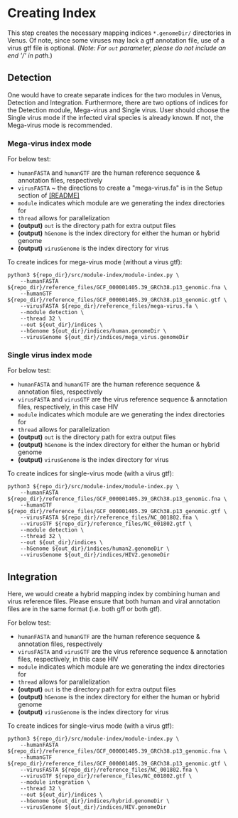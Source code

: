 # Creating Index
This step creates the necessary mapping indices `*.genomeDir/` directories in Venus. Of note, since some viruses may lack a gtf annotation file, use of a virus gtf file is optional. (*Note: For `out` parameter, please do not include an end '/' in path.*) 

## Detection
One would have to create separate indices for the two modules in Venus, Detection and Integration. Furthermore, there are two options of indices for the Detection module, Mega-virus and Single virus. User should choose the Single virus mode if the infected viral species is already known. If not, the Mega-virus mode is recommended.

### Mega-virus index mode
For below test:
- `humanFASTA` and `humanGTF` are the human reference sequence & annotation files, respectively
-  `virusFASTA` ~ the directions to create a "mega-virus.fa" is in the Setup section of [[README]](../../README.md)
- `module` indicates which module are we generating the index directories for
- `thread` allows for parallelization
- **(output)** `out` is the directory path for extra output files
- **(output)** `hGenome` is the index directory for either the human or hybrid genome
- **(output)** `virusGenome` is the index directory for virus

To create indices for mega-virus mode (without a virus gtf):
```   
python3 ${repo_dir}/src/module-index/module-index.py \
    --humanFASTA ${repo_dir}/reference_files/GCF_000001405.39_GRCh38.p13_genomic.fna \
    --humanGTF ${repo_dir}/reference_files/GCF_000001405.39_GRCh38.p13_genomic.gtf \
    --virusFASTA ${repo_dir}/reference_files/mega-virus.fa \
    --module detection \
    --thread 32 \
    --out ${out_dir}/indices \
    --hGenome ${out_dir}/indices/human.genomeDir \
    --virusGenome ${out_dir}/indices/mega_virus.genomeDir
```

### Single virus index mode
For below test:
- `humanFASTA` and `humanGTF` are the human reference sequence & annotation files, respectively
- `virusFASTA` and `virusGTF` are the virus reference sequence & annotation files, respectively, in this case HIV
- `module` indicates which module are we generating the index directories for
- `thread` allows for parallelization
- **(output)** `out` is the directory path for extra output files
- **(output)** `hGenome` is the index directory for either the human or hybrid genome
- **(output)** `virusGenome` is the index directory for virus

To create indices for single-virus mode (with a virus gtf):
```   
python3 ${repo_dir}/src/module-index/module-index.py \
    --humanFASTA ${repo_dir}/reference_files/GCF_000001405.39_GRCh38.p13_genomic.fna \
    --humanGTF ${repo_dir}/reference_files/GCF_000001405.39_GRCh38.p13_genomic.gtf \
    --virusFASTA ${repo_dir}/reference_files/NC_001802.fna \
    --virusGTF ${repo_dir}/reference_files/NC_001802.gtf \
    --module detection \
    --thread 32 \
    --out ${out_dir}/indices \
    --hGenome ${out_dir}/indices/human2.genomeDir \
    --virusGenome ${out_dir}/indices/HIV2.genomeDir
```


## Integration
Here, we would create a hybrid mapping index by combining human and virus reference files. Please ensure that both human and viral annotation files are in the same format (i.e. both gff or both gtf).

For below test:
- `humanFASTA` and `humanGTF` are the human reference sequence & annotation files, respectively
- `virusFASTA` and `virusGTF` are the virus reference sequence & annotation files, respectively, in this case HIV
- `module` indicates which module are we generating the index directories for
- `thread` allows for parallelization
- **(output)** `out` is the directory path for extra output files
- **(output)** `hGenome` is the index directory for either the human or hybrid genome
- **(output)** `virusGenome` is the index directory for virus

To create indices for single-virus mode (with a virus gtf):
```   
python3 ${repo_dir}/src/module-index/module-index.py \
    --humanFASTA ${repo_dir}/reference_files/GCF_000001405.39_GRCh38.p13_genomic.fna \
    --humanGTF ${repo_dir}/reference_files/GCF_000001405.39_GRCh38.p13_genomic.gtf \
    --virusFASTA ${repo_dir}/reference_files/NC_001802.fna \
    --virusGTF ${repo_dir}/reference_files/NC_001802.gtf \
    --module integration \
    --thread 32 \
    --out ${out_dir}/indices \
    --hGenome ${out_dir}/indices/hybrid.genomeDir \
    --virusGenome ${out_dir}/indices/HIV.genomeDir
```
